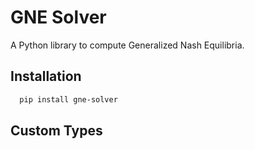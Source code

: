 # GNE Solver

A Python library to compute Generalized Nash Equilibria.

## Installation

```bash
  pip install gne-solver
```

## Custom Types
[//]: # (Library contains custom types for better code readability and maintainability.)
[//]: # (Types are based on np arrays.)

